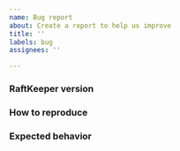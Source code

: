 ```yaml
---
name: Bug report
about: Create a report to help us improve
title: ''
labels: bug
assignees: ''

---
```


<!-- (At least include the following, feel free to add if you have more content) -->

### RaftKeeper version

### How to reproduce 

### Expected behavior
